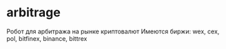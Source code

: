 # arbitrage

Робот для арбитража на рынке криптовалют
Имеются биржи: wex, cex, pol, bitfinex, binance, bittrex
